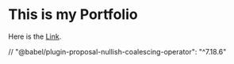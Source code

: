 # This is my Portfolio

Here is the [Link](https://main--funny-sfogliatella-6fa18e.netlify.app/).

// "@babel/plugin-proposal-nullish-coalescing-operator": "^7.18.6"
